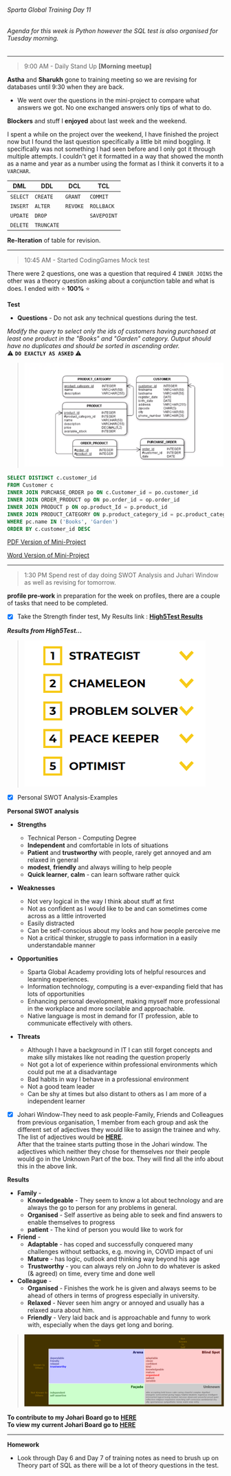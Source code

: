 ###### Sparta Global Training Day 11
###### Agenda for this week is Python however the SQL test is also organised for Tuesday morning.
___

> 9:00 AM - Daily Stand Up **[Morning meetup]**

**Astha** and **Sharukh** gone to training meeting so we are revising for databases until 9:30
when they are back.

- We went over the questions in the mini-project to compare what answers we got. No one exchanged 
answers only tips of what to do.

**Blockers** and stuff I **enjoyed** about last week and the weekend.

I spent a while on the project over the weekend, I have finished the project now but I 
found the last question specifically a little bit mind boggling. It specifically was not 
something I had seen before and I only got it through multiple attempts. I couldn't 
get it formatted in a way that showed the month as a name and year as a number using the format
as I think it converts it to a `VARCHAR`. 

| DML    | DDL      | DCL    | TCL       |
|--------|----------|--------|-----------|
| `SELECT` | `CREATE`   | `GRANT`  | `COMMIT`    |
| `INSERT` | `ALTER`    | `REVOKE` | `ROLLBACK`  |
| `UPDATE` | `DROP`     |          | `SAVEPOINT` |
| `DELETE` | `TRUNCATE` |          |           |

**Re-Iteration** of table for revision.

___

> 10:45 AM - Started CodingGames Mock test

There were 2 questions, one was a question that required 4 `INNER JOINS` the other was a theory question 
asking about a conjunction table and what is does. I ended with :star: **100%** :star: 

**Test**
- **Questions** - Do not ask any technical questions during the test.

_Modify the query to select only the ids of customers having purchased at least one product in the "Books" and "Garden" category.
Output should have no duplicates and should be sorted in ascending order._ <br> 
:warning: **`DO EXACTLY AS ASKED`** :warning:

> ![alt text](../../Images/SQL_MockExam_CodinGames.PNG "Question 1 in the mock exam")


```sql 
SELECT DISTINCT c.customer_id
FROM Customer c
INNER JOIN PURCHASE_ORDER po ON c.Customer_id = po.customer_id
INNER JOIN ORDER_PRODUCT op ON po.order_id = op.order_id 
INNER JOIN PRODUCT p ON op.product_Id = p.product_id
INNER JOIN PRODUCT_CATEGORY ON p.product_category_id = pc.product_category_id
WHERE pc.name IN ('Books', 'Garden')
ORDER BY c.customer_id DESC
```

 [PDF Version of Mini-Project](/Documents/SQL-Mini-Project-Summary.pdf)

 [Word Version of Mini-Project](/Documents/SQL-Mini-Project-Answers.docx)

___

> 1:30 PM Spend rest of day doing SWOT Analysis and Juhari Window as well as revising for tomorrow.


**profile pre-work** in preparation for the week on profiles, there are a couple of tasks that need to be completed.

- [x] Take the Strength finder test, My Results link : **[High5Test Results](https://high5test.com/test/result-your-friend/ODM2MjY4)**

**_Results from High5Test..._**
 
> ![alt text](../../Images/High5_Results.PNG "Question 1 in the mock exam")

- [x] Personal SWOT Analysis-Examples

 **Personal SWOT analysis**
*  **Strengths**
    * Technical Person - Computing Degree
    * **Independent** and comfortable in lots of situations
    * **Patient** and **trustworthy** with people, rarely get annoyed and am relaxed in general
    * **modest**, **friendly** and always willing to help people
    * **Quick learner**, **calm** - can learn software rather quick
    
* **Weaknesses**
    * Not very logical in the way I think about stuff at first
    * Not as confident as I would like to be and can sometimes come across as a little introverted
    * Easily distracted 
    * Can be self-conscious about my looks and how people perceive me 
    * Not a critical thinker, struggle to pass information in a easily understandable manner
    
* **Opportunities**
    * Sparta Global Academy providing lots of helpful resources and learning experiences.
    * Information technology, computing is a ever-expanding field that has lots of opportunities
    * Enhancing personal development, making myself more professional in the workplace and more socilable and approachable.
    * Native language is most in demand for IT profession, able to communicate effectively with others.
    
* **Threats** 
    * Although I have a background in IT I can still forget concepts and make silly mistakes like not
    reading the question properly
    * Not got a lot of experience within professional environments which could put me at a disadvantage 
    * Bad habits in way I behave in a professional environment
    * Not a good team leader 
    * Can be shy at times but also distant to others as I am more of a independent learner


- [x] Johari Window-They need to ask people-Family, Friends and Colleagues from previous organisation, 1 member from each group and ask the different set of adjectives they would like to assign the trainee and why. <br>
The list of adjectives would be **[HERE](https://en.wikipedia.org/wiki/Johari_window)**. <br>
After that the trainee starts putting those in the Johari window. The adjectives which neither they chose for themselves nor their people would go in the Unknown Part of the box. They will find all the info about this in the above link.

**Results**
 
* **Family** - <br>
    * **Knowledgeable** - They seem to know a lot about technology and are always the go to person for any problems in general.
    * **Organised** - Self assertive as being able to seek and find answers to enable themselves to progress
    * **patient** - The kind of person you would like to work for 
* **Friend** - <br>
    * **Adaptable** - has coped and successfully conquered many challenges without setbacks, 
    e.g. moving in, COVID impact of uni
    * **Mature** - has logic, outlook and thinking way beyond his age
    * **Trustworthy** - you can always rely on John to do whatever is asked (& agreed) on time, 
    every time and done well
* **Colleague** - <br>
    * **Organised** - Finishes the work he is given and always seems to be ahead of others in terms of progress 
    especially in university.
    * **Relaxed** - Never seen him angry or annoyed and usually has a relaxed aura about him.
    * **Friendly** - Very laid back and is approachable and funny to work with, especially when the days get long and 
    boring. 
    
> ![alt text](../../Images/JohariWindow_Friend_Family_Colleague.PNG "Question 1 in the mock exam")
    
**To contribute to my Johari Board go to** **[HERE](http://kevan.org/jh/john+byrne)** <br>
**To view my current Johari Board go to** **[HERE](http://kevan.org/johari?view=john+byrne)**
    
___
**Homework** 
* Look through Day 6 and Day 7 of training notes as need to brush up on Theory part of SQL as there will be a lot of theory 
questions in the test.